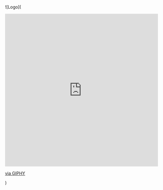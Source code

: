 
![Logo](<div style="width:100%;height:0;padding-bottom:100%;position:relative;"><iframe src="https://giphy.com/embed/HscDLzkO8EOTmgkhQP" width="100%" height="100%" style="position:absolute" frameBorder="0" class="giphy-embed" allowFullScreen></iframe></div><p><a href="https://giphy.com/gifs/thecodingspacerd-code-coder-lets-HscDLzkO8EOTmgkhQP">via GIPHY</a></p>)
